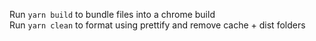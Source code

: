 Run `yarn build` to bundle files into a chrome build  
Run `yarn clean` to format using prettify and remove cache + dist folders
